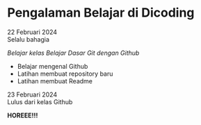# Pengalaman Belajar di Dicoding

22 Februari 2024 <br>
Selalu bahagia

*Belajar kelas Belajar Dasar Git dengan Github*
- Belajar mengenal Github
- Latihan membuat repository baru
- Latihan membuat Readme

23 Februari 2024 <br>
Lulus dari kelas Github

**HOREEE!!!**
